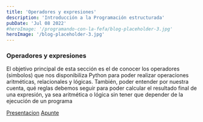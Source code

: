 ```yaml
---
title: 'Operadores y expresiones'
description: 'Introducción a la Programación estructurada'
pubDate: 'Jul 08 2022'
#heroImage: '/programando-con-la-fefa/blog-placeholder-3.jpg'
heroImage: '/blog-placeholder-3.jpg'
---
```


### Operadores y expresiones
El objetivo principal de esta sección es el de conocer los operadores (simbolos) que nos disponibiliza Python para poder realizar operaciones aritméticas, relacionales y lógicas. También, poder entender por nuestra cuenta, qué reglas debemos seguir para poder calcular el resultado final de una expresión, ya sea aritmética o lógica sin tener que depender de la ejecución de un programa

<a href="https://docs.google.com/presentation/d/1iquYQMjZyxwLTlMaLwtKEuR3KP8QpYUF2mKf3LW7HDc/" target="_blank">Presentacion</a>
<a href="https://docs.google.com/document/d/10GfwN8udOJed9mhGdwEieOi0oRcbWNyb9ZQIflIpx6g/" target="_blank">Apunte</a>
